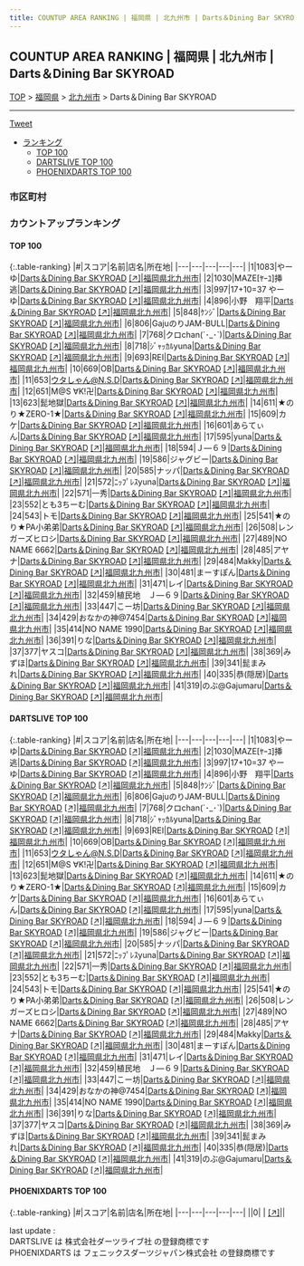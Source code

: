 ```yaml
---
title: COUNTUP AREA RANKING | 福岡県 | 北九州市 | Darts＆Dining Bar SKYROAD
---
```

## COUNTUP AREA RANKING | 福岡県 | 北九州市 | Darts＆Dining Bar SKYROAD

[TOP](/darts/rank/) > [福岡県](/darts/rank/福岡県/) > [北九州市](/darts/rank/福岡県/北九州市/) > Darts＆Dining Bar SKYROAD

___

<a href="https://twitter.com/share?ref_src=twsrc%5Etfw" data-text="COUNTUP AREA RANKING | 福岡県北九州市Darts＆Dining Bar SKYROAD" class="twitter-share-button" data-hashtags="DARTSLIVE,PHOENIXDARTS,darts,ダーツ" data-show-count="false">Tweet</a>

* [ランキング](#カウントアップランキング)
    * [TOP 100](#top-100)
    * [DARTSLIVE TOP 100](#dartslive-top-100)
    * [PHOENIXDARTS TOP 100](#phoenixdarts-top-100)

### 市区町村

<ul>

</ul>

### カウントアップランキング

#### TOP 100



{:.table-ranking}
|#|スコア|名前|店名|所在地|
|---|---|---|---|---|
|1|1083|<span class="rank-name-dl">やーゆ</span>|<a href="/darts/rank/shops/9e3fc8cd57fbaabafec1ae84bb28bd87.html">Darts＆Dining Bar SKYROAD</a> <a href="https://search.dartslive.com/jp/shop/9e3fc8cd57fbaabafec1ae84bb28bd87">[↗]</a>|<a href="/darts/rank/福岡県/北九州市">福岡県北九州市</a>|
|2|1030|<span class="rank-name-dl">MAZE[ﾔｰﾕ]挿逃</span>|<a href="/darts/rank/shops/9e3fc8cd57fbaabafec1ae84bb28bd87.html">Darts＆Dining Bar SKYROAD</a> <a href="https://search.dartslive.com/jp/shop/9e3fc8cd57fbaabafec1ae84bb28bd87">[↗]</a>|<a href="/darts/rank/福岡県/北九州市">福岡県北九州市</a>|
|3|997|<span class="rank-name-dl">17+10=37 やーゆ</span>|<a href="/darts/rank/shops/9e3fc8cd57fbaabafec1ae84bb28bd87.html">Darts＆Dining Bar SKYROAD</a> <a href="https://search.dartslive.com/jp/shop/9e3fc8cd57fbaabafec1ae84bb28bd87">[↗]</a>|<a href="/darts/rank/福岡県/北九州市">福岡県北九州市</a>|
|4|896|<span class="rank-name-dl">小野　翔平</span>|<a href="/darts/rank/shops/9e3fc8cd57fbaabafec1ae84bb28bd87.html">Darts＆Dining Bar SKYROAD</a> <a href="https://search.dartslive.com/jp/shop/9e3fc8cd57fbaabafec1ae84bb28bd87">[↗]</a>|<a href="/darts/rank/福岡県/北九州市">福岡県北九州市</a>|
|5|848|<span class="rank-name-dl">ｹﾝｼﾞ</span>|<a href="/darts/rank/shops/9e3fc8cd57fbaabafec1ae84bb28bd87.html">Darts＆Dining Bar SKYROAD</a> <a href="https://search.dartslive.com/jp/shop/9e3fc8cd57fbaabafec1ae84bb28bd87">[↗]</a>|<a href="/darts/rank/福岡県/北九州市">福岡県北九州市</a>|
|6|806|<span class="rank-name-dl">GajuのりJAM-BULL</span>|<a href="/darts/rank/shops/9e3fc8cd57fbaabafec1ae84bb28bd87.html">Darts＆Dining Bar SKYROAD</a> <a href="https://search.dartslive.com/jp/shop/9e3fc8cd57fbaabafec1ae84bb28bd87">[↗]</a>|<a href="/darts/rank/福岡県/北九州市">福岡県北九州市</a>|
|7|768|<span class="rank-name-dl">クロchan(´･_･`)</span>|<a href="/darts/rank/shops/9e3fc8cd57fbaabafec1ae84bb28bd87.html">Darts＆Dining Bar SKYROAD</a> <a href="https://search.dartslive.com/jp/shop/9e3fc8cd57fbaabafec1ae84bb28bd87">[↗]</a>|<a href="/darts/rank/福岡県/北九州市">福岡県北九州市</a>|
|8|718|<span class="rank-name-dl">ｼﾞｬｯｶﾙyuna</span>|<a href="/darts/rank/shops/9e3fc8cd57fbaabafec1ae84bb28bd87.html">Darts＆Dining Bar SKYROAD</a> <a href="https://search.dartslive.com/jp/shop/9e3fc8cd57fbaabafec1ae84bb28bd87">[↗]</a>|<a href="/darts/rank/福岡県/北九州市">福岡県北九州市</a>|
|9|693|<span class="rank-name-dl">REI</span>|<a href="/darts/rank/shops/9e3fc8cd57fbaabafec1ae84bb28bd87.html">Darts＆Dining Bar SKYROAD</a> <a href="https://search.dartslive.com/jp/shop/9e3fc8cd57fbaabafec1ae84bb28bd87">[↗]</a>|<a href="/darts/rank/福岡県/北九州市">福岡県北九州市</a>|
|10|669|<span class="rank-name-dl">OB</span>|<a href="/darts/rank/shops/9e3fc8cd57fbaabafec1ae84bb28bd87.html">Darts＆Dining Bar SKYROAD</a> <a href="https://search.dartslive.com/jp/shop/9e3fc8cd57fbaabafec1ae84bb28bd87">[↗]</a>|<a href="/darts/rank/福岡県/北九州市">福岡県北九州市</a>|
|11|653|<span class="rank-name-dl">ウタしゃん@N.S.D</span>|<a href="/darts/rank/shops/9e3fc8cd57fbaabafec1ae84bb28bd87.html">Darts＆Dining Bar SKYROAD</a> <a href="https://search.dartslive.com/jp/shop/9e3fc8cd57fbaabafec1ae84bb28bd87">[↗]</a>|<a href="/darts/rank/福岡県/北九州市">福岡県北九州市</a>|
|12|651|<span class="rank-name-dl">M@S ∀K!卍</span>|<a href="/darts/rank/shops/9e3fc8cd57fbaabafec1ae84bb28bd87.html">Darts＆Dining Bar SKYROAD</a> <a href="https://search.dartslive.com/jp/shop/9e3fc8cd57fbaabafec1ae84bb28bd87">[↗]</a>|<a href="/darts/rank/福岡県/北九州市">福岡県北九州市</a>|
|13|623|<span class="rank-name-dl">髭地獄</span>|<a href="/darts/rank/shops/9e3fc8cd57fbaabafec1ae84bb28bd87.html">Darts＆Dining Bar SKYROAD</a> <a href="https://search.dartslive.com/jp/shop/9e3fc8cd57fbaabafec1ae84bb28bd87">[↗]</a>|<a href="/darts/rank/福岡県/北九州市">福岡県北九州市</a>|
|14|611|<span class="rank-name-dl">★のり★ZERO-1★</span>|<a href="/darts/rank/shops/9e3fc8cd57fbaabafec1ae84bb28bd87.html">Darts＆Dining Bar SKYROAD</a> <a href="https://search.dartslive.com/jp/shop/9e3fc8cd57fbaabafec1ae84bb28bd87">[↗]</a>|<a href="/darts/rank/福岡県/北九州市">福岡県北九州市</a>|
|15|609|<span class="rank-name-dl">カケ</span>|<a href="/darts/rank/shops/9e3fc8cd57fbaabafec1ae84bb28bd87.html">Darts＆Dining Bar SKYROAD</a> <a href="https://search.dartslive.com/jp/shop/9e3fc8cd57fbaabafec1ae84bb28bd87">[↗]</a>|<a href="/darts/rank/福岡県/北九州市">福岡県北九州市</a>|
|16|601|<span class="rank-name-dl">あらてぃん</span>|<a href="/darts/rank/shops/9e3fc8cd57fbaabafec1ae84bb28bd87.html">Darts＆Dining Bar SKYROAD</a> <a href="https://search.dartslive.com/jp/shop/9e3fc8cd57fbaabafec1ae84bb28bd87">[↗]</a>|<a href="/darts/rank/福岡県/北九州市">福岡県北九州市</a>|
|17|595|<span class="rank-name-dl">yuna</span>|<a href="/darts/rank/shops/9e3fc8cd57fbaabafec1ae84bb28bd87.html">Darts＆Dining Bar SKYROAD</a> <a href="https://search.dartslive.com/jp/shop/9e3fc8cd57fbaabafec1ae84bb28bd87">[↗]</a>|<a href="/darts/rank/福岡県/北九州市">福岡県北九州市</a>|
|18|594|<span class="rank-name-dl">Ｊ―６９</span>|<a href="/darts/rank/shops/9e3fc8cd57fbaabafec1ae84bb28bd87.html">Darts＆Dining Bar SKYROAD</a> <a href="https://search.dartslive.com/jp/shop/9e3fc8cd57fbaabafec1ae84bb28bd87">[↗]</a>|<a href="/darts/rank/福岡県/北九州市">福岡県北九州市</a>|
|19|586|<span class="rank-name-dl">ジャグビー</span>|<a href="/darts/rank/shops/9e3fc8cd57fbaabafec1ae84bb28bd87.html">Darts＆Dining Bar SKYROAD</a> <a href="https://search.dartslive.com/jp/shop/9e3fc8cd57fbaabafec1ae84bb28bd87">[↗]</a>|<a href="/darts/rank/福岡県/北九州市">福岡県北九州市</a>|
|20|585|<span class="rank-name-dl">ナッパ</span>|<a href="/darts/rank/shops/9e3fc8cd57fbaabafec1ae84bb28bd87.html">Darts＆Dining Bar SKYROAD</a> <a href="https://search.dartslive.com/jp/shop/9e3fc8cd57fbaabafec1ae84bb28bd87">[↗]</a>|<a href="/darts/rank/福岡県/北九州市">福岡県北九州市</a>|
|21|572|<span class="rank-name-dl">ﾆｯﾌﾟﾚｽyuna</span>|<a href="/darts/rank/shops/9e3fc8cd57fbaabafec1ae84bb28bd87.html">Darts＆Dining Bar SKYROAD</a> <a href="https://search.dartslive.com/jp/shop/9e3fc8cd57fbaabafec1ae84bb28bd87">[↗]</a>|<a href="/darts/rank/福岡県/北九州市">福岡県北九州市</a>|
|22|571|<span class="rank-name-dl">一秀</span>|<a href="/darts/rank/shops/9e3fc8cd57fbaabafec1ae84bb28bd87.html">Darts＆Dining Bar SKYROAD</a> <a href="https://search.dartslive.com/jp/shop/9e3fc8cd57fbaabafec1ae84bb28bd87">[↗]</a>|<a href="/darts/rank/福岡県/北九州市">福岡県北九州市</a>|
|23|552|<span class="rank-name-dl">とも3ちーむ</span>|<a href="/darts/rank/shops/9e3fc8cd57fbaabafec1ae84bb28bd87.html">Darts＆Dining Bar SKYROAD</a> <a href="https://search.dartslive.com/jp/shop/9e3fc8cd57fbaabafec1ae84bb28bd87">[↗]</a>|<a href="/darts/rank/福岡県/北九州市">福岡県北九州市</a>|
|24|543|<span class="rank-name-dl">トモ</span>|<a href="/darts/rank/shops/9e3fc8cd57fbaabafec1ae84bb28bd87.html">Darts＆Dining Bar SKYROAD</a> <a href="https://search.dartslive.com/jp/shop/9e3fc8cd57fbaabafec1ae84bb28bd87">[↗]</a>|<a href="/darts/rank/福岡県/北九州市">福岡県北九州市</a>|
|25|541|<span class="rank-name-dl">★のり★PA小弟弟</span>|<a href="/darts/rank/shops/9e3fc8cd57fbaabafec1ae84bb28bd87.html">Darts＆Dining Bar SKYROAD</a> <a href="https://search.dartslive.com/jp/shop/9e3fc8cd57fbaabafec1ae84bb28bd87">[↗]</a>|<a href="/darts/rank/福岡県/北九州市">福岡県北九州市</a>|
|26|508|<span class="rank-name-dl">レンガーズヒロシ</span>|<a href="/darts/rank/shops/9e3fc8cd57fbaabafec1ae84bb28bd87.html">Darts＆Dining Bar SKYROAD</a> <a href="https://search.dartslive.com/jp/shop/9e3fc8cd57fbaabafec1ae84bb28bd87">[↗]</a>|<a href="/darts/rank/福岡県/北九州市">福岡県北九州市</a>|
|27|489|<span class="rank-name-dl">NO NAME 6662</span>|<a href="/darts/rank/shops/9e3fc8cd57fbaabafec1ae84bb28bd87.html">Darts＆Dining Bar SKYROAD</a> <a href="https://search.dartslive.com/jp/shop/9e3fc8cd57fbaabafec1ae84bb28bd87">[↗]</a>|<a href="/darts/rank/福岡県/北九州市">福岡県北九州市</a>|
|28|485|<span class="rank-name-dl">アヤナ</span>|<a href="/darts/rank/shops/9e3fc8cd57fbaabafec1ae84bb28bd87.html">Darts＆Dining Bar SKYROAD</a> <a href="https://search.dartslive.com/jp/shop/9e3fc8cd57fbaabafec1ae84bb28bd87">[↗]</a>|<a href="/darts/rank/福岡県/北九州市">福岡県北九州市</a>|
|29|484|<span class="rank-name-dl">Makky</span>|<a href="/darts/rank/shops/9e3fc8cd57fbaabafec1ae84bb28bd87.html">Darts＆Dining Bar SKYROAD</a> <a href="https://search.dartslive.com/jp/shop/9e3fc8cd57fbaabafec1ae84bb28bd87">[↗]</a>|<a href="/darts/rank/福岡県/北九州市">福岡県北九州市</a>|
|30|481|<span class="rank-name-dl">まーすぽん</span>|<a href="/darts/rank/shops/9e3fc8cd57fbaabafec1ae84bb28bd87.html">Darts＆Dining Bar SKYROAD</a> <a href="https://search.dartslive.com/jp/shop/9e3fc8cd57fbaabafec1ae84bb28bd87">[↗]</a>|<a href="/darts/rank/福岡県/北九州市">福岡県北九州市</a>|
|31|471|<span class="rank-name-dl">レイ</span>|<a href="/darts/rank/shops/9e3fc8cd57fbaabafec1ae84bb28bd87.html">Darts＆Dining Bar SKYROAD</a> <a href="https://search.dartslive.com/jp/shop/9e3fc8cd57fbaabafec1ae84bb28bd87">[↗]</a>|<a href="/darts/rank/福岡県/北九州市">福岡県北九州市</a>|
|32|459|<span class="rank-name-dl">植民地　Ｊ―６９</span>|<a href="/darts/rank/shops/9e3fc8cd57fbaabafec1ae84bb28bd87.html">Darts＆Dining Bar SKYROAD</a> <a href="https://search.dartslive.com/jp/shop/9e3fc8cd57fbaabafec1ae84bb28bd87">[↗]</a>|<a href="/darts/rank/福岡県/北九州市">福岡県北九州市</a>|
|33|447|<span class="rank-name-dl">こー坊</span>|<a href="/darts/rank/shops/9e3fc8cd57fbaabafec1ae84bb28bd87.html">Darts＆Dining Bar SKYROAD</a> <a href="https://search.dartslive.com/jp/shop/9e3fc8cd57fbaabafec1ae84bb28bd87">[↗]</a>|<a href="/darts/rank/福岡県/北九州市">福岡県北九州市</a>|
|34|429|<span class="rank-name-dl">おなかの神@7454</span>|<a href="/darts/rank/shops/9e3fc8cd57fbaabafec1ae84bb28bd87.html">Darts＆Dining Bar SKYROAD</a> <a href="https://search.dartslive.com/jp/shop/9e3fc8cd57fbaabafec1ae84bb28bd87">[↗]</a>|<a href="/darts/rank/福岡県/北九州市">福岡県北九州市</a>|
|35|414|<span class="rank-name-dl">NO NAME 1990</span>|<a href="/darts/rank/shops/9e3fc8cd57fbaabafec1ae84bb28bd87.html">Darts＆Dining Bar SKYROAD</a> <a href="https://search.dartslive.com/jp/shop/9e3fc8cd57fbaabafec1ae84bb28bd87">[↗]</a>|<a href="/darts/rank/福岡県/北九州市">福岡県北九州市</a>|
|36|391|<span class="rank-name-dl">りな</span>|<a href="/darts/rank/shops/9e3fc8cd57fbaabafec1ae84bb28bd87.html">Darts＆Dining Bar SKYROAD</a> <a href="https://search.dartslive.com/jp/shop/9e3fc8cd57fbaabafec1ae84bb28bd87">[↗]</a>|<a href="/darts/rank/福岡県/北九州市">福岡県北九州市</a>|
|37|377|<span class="rank-name-dl">ヤスコ</span>|<a href="/darts/rank/shops/9e3fc8cd57fbaabafec1ae84bb28bd87.html">Darts＆Dining Bar SKYROAD</a> <a href="https://search.dartslive.com/jp/shop/9e3fc8cd57fbaabafec1ae84bb28bd87">[↗]</a>|<a href="/darts/rank/福岡県/北九州市">福岡県北九州市</a>|
|38|369|<span class="rank-name-dl">みずほ</span>|<a href="/darts/rank/shops/9e3fc8cd57fbaabafec1ae84bb28bd87.html">Darts＆Dining Bar SKYROAD</a> <a href="https://search.dartslive.com/jp/shop/9e3fc8cd57fbaabafec1ae84bb28bd87">[↗]</a>|<a href="/darts/rank/福岡県/北九州市">福岡県北九州市</a>|
|39|341|<span class="rank-name-dl">髭まみれ</span>|<a href="/darts/rank/shops/9e3fc8cd57fbaabafec1ae84bb28bd87.html">Darts＆Dining Bar SKYROAD</a> <a href="https://search.dartslive.com/jp/shop/9e3fc8cd57fbaabafec1ae84bb28bd87">[↗]</a>|<a href="/darts/rank/福岡県/北九州市">福岡県北九州市</a>|
|40|335|<span class="rank-name-dl">恭(隠居)</span>|<a href="/darts/rank/shops/9e3fc8cd57fbaabafec1ae84bb28bd87.html">Darts＆Dining Bar SKYROAD</a> <a href="https://search.dartslive.com/jp/shop/9e3fc8cd57fbaabafec1ae84bb28bd87">[↗]</a>|<a href="/darts/rank/福岡県/北九州市">福岡県北九州市</a>|
|41|319|<span class="rank-name-dl">のぶ@Gajumaru</span>|<a href="/darts/rank/shops/9e3fc8cd57fbaabafec1ae84bb28bd87.html">Darts＆Dining Bar SKYROAD</a> <a href="https://search.dartslive.com/jp/shop/9e3fc8cd57fbaabafec1ae84bb28bd87">[↗]</a>|<a href="/darts/rank/福岡県/北九州市">福岡県北九州市</a>|


#### DARTSLIVE TOP 100



{:.table-ranking}
|#|スコア|名前|店名|所在地|
|---|---|---|---|---|
|1|1083|<span class="rank-name-dl">やーゆ</span>|<a href="/darts/rank/shops/9e3fc8cd57fbaabafec1ae84bb28bd87.html">Darts＆Dining Bar SKYROAD</a> <a href="https://search.dartslive.com/jp/shop/9e3fc8cd57fbaabafec1ae84bb28bd87">[↗]</a>|<a href="/darts/rank/福岡県/北九州市">福岡県北九州市</a>|
|2|1030|<span class="rank-name-dl">MAZE[ﾔｰﾕ]挿逃</span>|<a href="/darts/rank/shops/9e3fc8cd57fbaabafec1ae84bb28bd87.html">Darts＆Dining Bar SKYROAD</a> <a href="https://search.dartslive.com/jp/shop/9e3fc8cd57fbaabafec1ae84bb28bd87">[↗]</a>|<a href="/darts/rank/福岡県/北九州市">福岡県北九州市</a>|
|3|997|<span class="rank-name-dl">17+10=37 やーゆ</span>|<a href="/darts/rank/shops/9e3fc8cd57fbaabafec1ae84bb28bd87.html">Darts＆Dining Bar SKYROAD</a> <a href="https://search.dartslive.com/jp/shop/9e3fc8cd57fbaabafec1ae84bb28bd87">[↗]</a>|<a href="/darts/rank/福岡県/北九州市">福岡県北九州市</a>|
|4|896|<span class="rank-name-dl">小野　翔平</span>|<a href="/darts/rank/shops/9e3fc8cd57fbaabafec1ae84bb28bd87.html">Darts＆Dining Bar SKYROAD</a> <a href="https://search.dartslive.com/jp/shop/9e3fc8cd57fbaabafec1ae84bb28bd87">[↗]</a>|<a href="/darts/rank/福岡県/北九州市">福岡県北九州市</a>|
|5|848|<span class="rank-name-dl">ｹﾝｼﾞ</span>|<a href="/darts/rank/shops/9e3fc8cd57fbaabafec1ae84bb28bd87.html">Darts＆Dining Bar SKYROAD</a> <a href="https://search.dartslive.com/jp/shop/9e3fc8cd57fbaabafec1ae84bb28bd87">[↗]</a>|<a href="/darts/rank/福岡県/北九州市">福岡県北九州市</a>|
|6|806|<span class="rank-name-dl">GajuのりJAM-BULL</span>|<a href="/darts/rank/shops/9e3fc8cd57fbaabafec1ae84bb28bd87.html">Darts＆Dining Bar SKYROAD</a> <a href="https://search.dartslive.com/jp/shop/9e3fc8cd57fbaabafec1ae84bb28bd87">[↗]</a>|<a href="/darts/rank/福岡県/北九州市">福岡県北九州市</a>|
|7|768|<span class="rank-name-dl">クロchan(´･_･`)</span>|<a href="/darts/rank/shops/9e3fc8cd57fbaabafec1ae84bb28bd87.html">Darts＆Dining Bar SKYROAD</a> <a href="https://search.dartslive.com/jp/shop/9e3fc8cd57fbaabafec1ae84bb28bd87">[↗]</a>|<a href="/darts/rank/福岡県/北九州市">福岡県北九州市</a>|
|8|718|<span class="rank-name-dl">ｼﾞｬｯｶﾙyuna</span>|<a href="/darts/rank/shops/9e3fc8cd57fbaabafec1ae84bb28bd87.html">Darts＆Dining Bar SKYROAD</a> <a href="https://search.dartslive.com/jp/shop/9e3fc8cd57fbaabafec1ae84bb28bd87">[↗]</a>|<a href="/darts/rank/福岡県/北九州市">福岡県北九州市</a>|
|9|693|<span class="rank-name-dl">REI</span>|<a href="/darts/rank/shops/9e3fc8cd57fbaabafec1ae84bb28bd87.html">Darts＆Dining Bar SKYROAD</a> <a href="https://search.dartslive.com/jp/shop/9e3fc8cd57fbaabafec1ae84bb28bd87">[↗]</a>|<a href="/darts/rank/福岡県/北九州市">福岡県北九州市</a>|
|10|669|<span class="rank-name-dl">OB</span>|<a href="/darts/rank/shops/9e3fc8cd57fbaabafec1ae84bb28bd87.html">Darts＆Dining Bar SKYROAD</a> <a href="https://search.dartslive.com/jp/shop/9e3fc8cd57fbaabafec1ae84bb28bd87">[↗]</a>|<a href="/darts/rank/福岡県/北九州市">福岡県北九州市</a>|
|11|653|<span class="rank-name-dl">ウタしゃん@N.S.D</span>|<a href="/darts/rank/shops/9e3fc8cd57fbaabafec1ae84bb28bd87.html">Darts＆Dining Bar SKYROAD</a> <a href="https://search.dartslive.com/jp/shop/9e3fc8cd57fbaabafec1ae84bb28bd87">[↗]</a>|<a href="/darts/rank/福岡県/北九州市">福岡県北九州市</a>|
|12|651|<span class="rank-name-dl">M@S ∀K!卍</span>|<a href="/darts/rank/shops/9e3fc8cd57fbaabafec1ae84bb28bd87.html">Darts＆Dining Bar SKYROAD</a> <a href="https://search.dartslive.com/jp/shop/9e3fc8cd57fbaabafec1ae84bb28bd87">[↗]</a>|<a href="/darts/rank/福岡県/北九州市">福岡県北九州市</a>|
|13|623|<span class="rank-name-dl">髭地獄</span>|<a href="/darts/rank/shops/9e3fc8cd57fbaabafec1ae84bb28bd87.html">Darts＆Dining Bar SKYROAD</a> <a href="https://search.dartslive.com/jp/shop/9e3fc8cd57fbaabafec1ae84bb28bd87">[↗]</a>|<a href="/darts/rank/福岡県/北九州市">福岡県北九州市</a>|
|14|611|<span class="rank-name-dl">★のり★ZERO-1★</span>|<a href="/darts/rank/shops/9e3fc8cd57fbaabafec1ae84bb28bd87.html">Darts＆Dining Bar SKYROAD</a> <a href="https://search.dartslive.com/jp/shop/9e3fc8cd57fbaabafec1ae84bb28bd87">[↗]</a>|<a href="/darts/rank/福岡県/北九州市">福岡県北九州市</a>|
|15|609|<span class="rank-name-dl">カケ</span>|<a href="/darts/rank/shops/9e3fc8cd57fbaabafec1ae84bb28bd87.html">Darts＆Dining Bar SKYROAD</a> <a href="https://search.dartslive.com/jp/shop/9e3fc8cd57fbaabafec1ae84bb28bd87">[↗]</a>|<a href="/darts/rank/福岡県/北九州市">福岡県北九州市</a>|
|16|601|<span class="rank-name-dl">あらてぃん</span>|<a href="/darts/rank/shops/9e3fc8cd57fbaabafec1ae84bb28bd87.html">Darts＆Dining Bar SKYROAD</a> <a href="https://search.dartslive.com/jp/shop/9e3fc8cd57fbaabafec1ae84bb28bd87">[↗]</a>|<a href="/darts/rank/福岡県/北九州市">福岡県北九州市</a>|
|17|595|<span class="rank-name-dl">yuna</span>|<a href="/darts/rank/shops/9e3fc8cd57fbaabafec1ae84bb28bd87.html">Darts＆Dining Bar SKYROAD</a> <a href="https://search.dartslive.com/jp/shop/9e3fc8cd57fbaabafec1ae84bb28bd87">[↗]</a>|<a href="/darts/rank/福岡県/北九州市">福岡県北九州市</a>|
|18|594|<span class="rank-name-dl">Ｊ―６９</span>|<a href="/darts/rank/shops/9e3fc8cd57fbaabafec1ae84bb28bd87.html">Darts＆Dining Bar SKYROAD</a> <a href="https://search.dartslive.com/jp/shop/9e3fc8cd57fbaabafec1ae84bb28bd87">[↗]</a>|<a href="/darts/rank/福岡県/北九州市">福岡県北九州市</a>|
|19|586|<span class="rank-name-dl">ジャグビー</span>|<a href="/darts/rank/shops/9e3fc8cd57fbaabafec1ae84bb28bd87.html">Darts＆Dining Bar SKYROAD</a> <a href="https://search.dartslive.com/jp/shop/9e3fc8cd57fbaabafec1ae84bb28bd87">[↗]</a>|<a href="/darts/rank/福岡県/北九州市">福岡県北九州市</a>|
|20|585|<span class="rank-name-dl">ナッパ</span>|<a href="/darts/rank/shops/9e3fc8cd57fbaabafec1ae84bb28bd87.html">Darts＆Dining Bar SKYROAD</a> <a href="https://search.dartslive.com/jp/shop/9e3fc8cd57fbaabafec1ae84bb28bd87">[↗]</a>|<a href="/darts/rank/福岡県/北九州市">福岡県北九州市</a>|
|21|572|<span class="rank-name-dl">ﾆｯﾌﾟﾚｽyuna</span>|<a href="/darts/rank/shops/9e3fc8cd57fbaabafec1ae84bb28bd87.html">Darts＆Dining Bar SKYROAD</a> <a href="https://search.dartslive.com/jp/shop/9e3fc8cd57fbaabafec1ae84bb28bd87">[↗]</a>|<a href="/darts/rank/福岡県/北九州市">福岡県北九州市</a>|
|22|571|<span class="rank-name-dl">一秀</span>|<a href="/darts/rank/shops/9e3fc8cd57fbaabafec1ae84bb28bd87.html">Darts＆Dining Bar SKYROAD</a> <a href="https://search.dartslive.com/jp/shop/9e3fc8cd57fbaabafec1ae84bb28bd87">[↗]</a>|<a href="/darts/rank/福岡県/北九州市">福岡県北九州市</a>|
|23|552|<span class="rank-name-dl">とも3ちーむ</span>|<a href="/darts/rank/shops/9e3fc8cd57fbaabafec1ae84bb28bd87.html">Darts＆Dining Bar SKYROAD</a> <a href="https://search.dartslive.com/jp/shop/9e3fc8cd57fbaabafec1ae84bb28bd87">[↗]</a>|<a href="/darts/rank/福岡県/北九州市">福岡県北九州市</a>|
|24|543|<span class="rank-name-dl">トモ</span>|<a href="/darts/rank/shops/9e3fc8cd57fbaabafec1ae84bb28bd87.html">Darts＆Dining Bar SKYROAD</a> <a href="https://search.dartslive.com/jp/shop/9e3fc8cd57fbaabafec1ae84bb28bd87">[↗]</a>|<a href="/darts/rank/福岡県/北九州市">福岡県北九州市</a>|
|25|541|<span class="rank-name-dl">★のり★PA小弟弟</span>|<a href="/darts/rank/shops/9e3fc8cd57fbaabafec1ae84bb28bd87.html">Darts＆Dining Bar SKYROAD</a> <a href="https://search.dartslive.com/jp/shop/9e3fc8cd57fbaabafec1ae84bb28bd87">[↗]</a>|<a href="/darts/rank/福岡県/北九州市">福岡県北九州市</a>|
|26|508|<span class="rank-name-dl">レンガーズヒロシ</span>|<a href="/darts/rank/shops/9e3fc8cd57fbaabafec1ae84bb28bd87.html">Darts＆Dining Bar SKYROAD</a> <a href="https://search.dartslive.com/jp/shop/9e3fc8cd57fbaabafec1ae84bb28bd87">[↗]</a>|<a href="/darts/rank/福岡県/北九州市">福岡県北九州市</a>|
|27|489|<span class="rank-name-dl">NO NAME 6662</span>|<a href="/darts/rank/shops/9e3fc8cd57fbaabafec1ae84bb28bd87.html">Darts＆Dining Bar SKYROAD</a> <a href="https://search.dartslive.com/jp/shop/9e3fc8cd57fbaabafec1ae84bb28bd87">[↗]</a>|<a href="/darts/rank/福岡県/北九州市">福岡県北九州市</a>|
|28|485|<span class="rank-name-dl">アヤナ</span>|<a href="/darts/rank/shops/9e3fc8cd57fbaabafec1ae84bb28bd87.html">Darts＆Dining Bar SKYROAD</a> <a href="https://search.dartslive.com/jp/shop/9e3fc8cd57fbaabafec1ae84bb28bd87">[↗]</a>|<a href="/darts/rank/福岡県/北九州市">福岡県北九州市</a>|
|29|484|<span class="rank-name-dl">Makky</span>|<a href="/darts/rank/shops/9e3fc8cd57fbaabafec1ae84bb28bd87.html">Darts＆Dining Bar SKYROAD</a> <a href="https://search.dartslive.com/jp/shop/9e3fc8cd57fbaabafec1ae84bb28bd87">[↗]</a>|<a href="/darts/rank/福岡県/北九州市">福岡県北九州市</a>|
|30|481|<span class="rank-name-dl">まーすぽん</span>|<a href="/darts/rank/shops/9e3fc8cd57fbaabafec1ae84bb28bd87.html">Darts＆Dining Bar SKYROAD</a> <a href="https://search.dartslive.com/jp/shop/9e3fc8cd57fbaabafec1ae84bb28bd87">[↗]</a>|<a href="/darts/rank/福岡県/北九州市">福岡県北九州市</a>|
|31|471|<span class="rank-name-dl">レイ</span>|<a href="/darts/rank/shops/9e3fc8cd57fbaabafec1ae84bb28bd87.html">Darts＆Dining Bar SKYROAD</a> <a href="https://search.dartslive.com/jp/shop/9e3fc8cd57fbaabafec1ae84bb28bd87">[↗]</a>|<a href="/darts/rank/福岡県/北九州市">福岡県北九州市</a>|
|32|459|<span class="rank-name-dl">植民地　Ｊ―６９</span>|<a href="/darts/rank/shops/9e3fc8cd57fbaabafec1ae84bb28bd87.html">Darts＆Dining Bar SKYROAD</a> <a href="https://search.dartslive.com/jp/shop/9e3fc8cd57fbaabafec1ae84bb28bd87">[↗]</a>|<a href="/darts/rank/福岡県/北九州市">福岡県北九州市</a>|
|33|447|<span class="rank-name-dl">こー坊</span>|<a href="/darts/rank/shops/9e3fc8cd57fbaabafec1ae84bb28bd87.html">Darts＆Dining Bar SKYROAD</a> <a href="https://search.dartslive.com/jp/shop/9e3fc8cd57fbaabafec1ae84bb28bd87">[↗]</a>|<a href="/darts/rank/福岡県/北九州市">福岡県北九州市</a>|
|34|429|<span class="rank-name-dl">おなかの神@7454</span>|<a href="/darts/rank/shops/9e3fc8cd57fbaabafec1ae84bb28bd87.html">Darts＆Dining Bar SKYROAD</a> <a href="https://search.dartslive.com/jp/shop/9e3fc8cd57fbaabafec1ae84bb28bd87">[↗]</a>|<a href="/darts/rank/福岡県/北九州市">福岡県北九州市</a>|
|35|414|<span class="rank-name-dl">NO NAME 1990</span>|<a href="/darts/rank/shops/9e3fc8cd57fbaabafec1ae84bb28bd87.html">Darts＆Dining Bar SKYROAD</a> <a href="https://search.dartslive.com/jp/shop/9e3fc8cd57fbaabafec1ae84bb28bd87">[↗]</a>|<a href="/darts/rank/福岡県/北九州市">福岡県北九州市</a>|
|36|391|<span class="rank-name-dl">りな</span>|<a href="/darts/rank/shops/9e3fc8cd57fbaabafec1ae84bb28bd87.html">Darts＆Dining Bar SKYROAD</a> <a href="https://search.dartslive.com/jp/shop/9e3fc8cd57fbaabafec1ae84bb28bd87">[↗]</a>|<a href="/darts/rank/福岡県/北九州市">福岡県北九州市</a>|
|37|377|<span class="rank-name-dl">ヤスコ</span>|<a href="/darts/rank/shops/9e3fc8cd57fbaabafec1ae84bb28bd87.html">Darts＆Dining Bar SKYROAD</a> <a href="https://search.dartslive.com/jp/shop/9e3fc8cd57fbaabafec1ae84bb28bd87">[↗]</a>|<a href="/darts/rank/福岡県/北九州市">福岡県北九州市</a>|
|38|369|<span class="rank-name-dl">みずほ</span>|<a href="/darts/rank/shops/9e3fc8cd57fbaabafec1ae84bb28bd87.html">Darts＆Dining Bar SKYROAD</a> <a href="https://search.dartslive.com/jp/shop/9e3fc8cd57fbaabafec1ae84bb28bd87">[↗]</a>|<a href="/darts/rank/福岡県/北九州市">福岡県北九州市</a>|
|39|341|<span class="rank-name-dl">髭まみれ</span>|<a href="/darts/rank/shops/9e3fc8cd57fbaabafec1ae84bb28bd87.html">Darts＆Dining Bar SKYROAD</a> <a href="https://search.dartslive.com/jp/shop/9e3fc8cd57fbaabafec1ae84bb28bd87">[↗]</a>|<a href="/darts/rank/福岡県/北九州市">福岡県北九州市</a>|
|40|335|<span class="rank-name-dl">恭(隠居)</span>|<a href="/darts/rank/shops/9e3fc8cd57fbaabafec1ae84bb28bd87.html">Darts＆Dining Bar SKYROAD</a> <a href="https://search.dartslive.com/jp/shop/9e3fc8cd57fbaabafec1ae84bb28bd87">[↗]</a>|<a href="/darts/rank/福岡県/北九州市">福岡県北九州市</a>|
|41|319|<span class="rank-name-dl">のぶ@Gajumaru</span>|<a href="/darts/rank/shops/9e3fc8cd57fbaabafec1ae84bb28bd87.html">Darts＆Dining Bar SKYROAD</a> <a href="https://search.dartslive.com/jp/shop/9e3fc8cd57fbaabafec1ae84bb28bd87">[↗]</a>|<a href="/darts/rank/福岡県/北九州市">福岡県北九州市</a>|


#### PHOENIXDARTS TOP 100



{:.table-ranking}
|#|スコア|名前|店名|所在地|
|---|---|---|---|---|
||0|<span class="rank-name-dl"> </span>|<a href="/darts/rank/shops/.html"></a> <a href="">[↗]</a>|<a href="/darts/rank//"></a>|


<div class="footer border-top border-gray-light mt-5 pt-3 text-right text-gray">
    last update : <span style="font-weight: italic" id="foot_last_modified"></span><br />
    DARTSLIVE は 株式会社ダーツライブ社 の登録商標です<br />
    PHOENIXDARTS は フェニックスダーツジャパン株式会社 の登録商標です<br />
</div>

<script src="https://cdnjs.cloudflare.com/ajax/libs/jquery.tablesorter/2.31.3/js/jquery.tablesorter.min.js" integrity="sha512-qzgd5cYSZcosqpzpn7zF2ZId8f/8CHmFKZ8j7mU4OUXTNRd5g+ZHBPsgKEwoqxCtdQvExE5LprwwPAgoicguNg==" crossorigin="anonymous" referrerpolicy="no-referrer"></script>
<link rel="stylesheet" href="https://cdnjs.cloudflare.com/ajax/libs/jquery.tablesorter/2.31.3/css/theme.default.min.css" integrity="sha512-wghhOJkjQX0Lh3NSWvNKeZ0ZpNn+SPVXX1Qyc9OCaogADktxrBiBdKGDoqVUOyhStvMBmJQ8ZdMHiR3wuEq8+w==" crossorigin="anonymous" referrerpolicy="no-referrer" />
<script>
$(function() {
    $(".table-ranking").tablesorter({sortList:[[0, 0]]});
    $("#foot_last_modified").text(formatDate(new Date(document.lastModified), 'yyyy-MM-dd HH:mm:ss'));
});
</script>

<script async src="https://platform.twitter.com/widgets.js" charset="utf-8"></script>